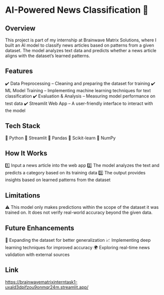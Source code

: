 # AI-Powered News Classification 🚀
## Overview
This project is part of my internship at Brainwave Matrix Solutions, where I built an AI model to classify news articles based on patterns from a given dataset. The model analyzes text data and predicts whether a news article aligns with the dataset’s learned patterns.

## Features
✔️ Data Preprocessing – Cleaning and preparing the dataset for training
✔️ ML Model Training – Implementing machine learning techniques for text classification
✔️ Evaluation & Analysis – Measuring model performance on test data
✔️ Streamlit Web App – A user-friendly interface to interact with the model

## Tech Stack
🔹 Python
🔹 Streamlit
🔹 Pandas
🔹 Scikit-learn
🔹 NumPy

## How It Works
1️⃣ Input a news article into the web app
2️⃣ The model analyzes the text and predicts a category based on its training data
3️⃣ The output provides insights based on learned patterns from the dataset

## Limitations
⚠️ This model only makes predictions within the scope of the dataset it was trained on. It does not verify real-world accuracy beyond the given data.

## Future Enhancements
🚀 Expanding the dataset for better generalization
📈 Implementing deep learning techniques for improved accuracy
🌍 Exploring real-time news validation with external sources

## Link
https://brainwavematrixinterntask1-uxald3dpifzou9onmqr24m.streamlit.app/
